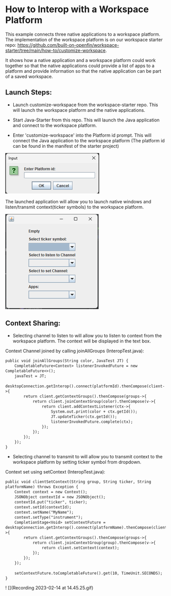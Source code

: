 # How to Interop with a Workspace Platform

This example connects three native applications to a workspace platform. The implementation of the workspace platform is on our workspace starter repo: <https://github.com/built-on-openfin/workspace-starter/tree/main/how-to/customize-workspace>.

It shows how a native application and a workspace platform could work together so that the native applications could provide a list of apps to a platform and provide information so that the native application can be part of a saved workspace.

## Launch Steps:
- Launch customize-workspace from the workspace-starter repo. This will launch the workspace platform and the native applications.

- Start Java-Starter from this repo. This will launch the Java application and connect to the workspace platform.

- Enter 'customize-workspace' into the Platform id prompt. This will connect the Java application to the workspace platform (The platform id can be found in the manifest of the starter project)

![img.png](img.png)

The launched application will allow you to launch native windows and listen/transmit context(ticker symbols) to the workspace platform.

![img_1.png](img_1.png)

## Context Sharing:
- Selecting channel to listen to will allow you to listen to context from the workspace platform. The context will be displayed in the text box.

Context Channel joined by calling joinAllGroups (InteropTest.java):
    
    public void joinAllGroups(String color, JavaTest JT) {
		CompletableFuture<Context> listenerInvokedFuture = new CompletableFuture<>();
		javaTest = JT;
		desktopConnection.getInterop().connect(platformId).thenCompose(client->{
			return client.getContextGroups().thenCompose(groups->{
				return client.joinContextGroup(color).thenCompose(v->{
					return client.addContextListener(ctx->{
						System.out.print(color + ctx.getId());
						JT.updateTicker(ctx.getId());
						listenerInvokedFuture.complete(ctx);
					});
				});
			});
		});
	}
    

- Selecting channel to transmit to will allow you to transmit context to the workspace platform by setting ticker symbol from dropdown.

Context set using setContext (InteropTest.java):

	public void clientSetContext(String group, String ticker, String platformName) throws Exception {
		Context context = new Context();
		JSONObject contextId = new JSONObject();
		contextId.put("ticker", ticker);
		context.setId(contextId);
		context.setName("MyName");
		context.setType("instrument");
		CompletionStage<Void> setContextFuture = desktopConnection.getInterop().connect(platformName).thenCompose(client->{
			return client.getContextGroups().thenCompose(groups->{
				return client.joinContextGroup(group).thenCompose(v->{
					return client.setContext(context);
				});
			});
		});

		setContextFuture.toCompletableFuture().get(10, TimeUnit.SECONDS);
	}
 ! [](Recording 2023-02-14 at 14.45.25.gif)

